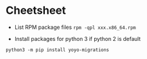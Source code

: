 # Cheetsheet


* List RPM package files  ```rpm -qpl xxx.x86_64.rpm```


* Install packages for python 3 if python 2 is default

```
python3 -m pip install yoyo-migrations
``` 
